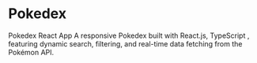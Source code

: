 # Pokedex
Pokedex React App A responsive Pokedex built with React.js, TypeScript , featuring dynamic search, filtering, and real-time data fetching from the Pokémon API. 

